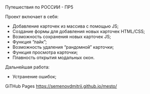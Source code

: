 Путешествия по РОССИИ - ПР5

Проект включает в себя:
-  Добавление карточек из массива с помощью JS;
-  Создание формы для добавления новых карточек HTML/CSS;
-  Возможность сохранения новых карточек JS;
-  Функция “лайк”;
-  Возможность удаления “рандомной” карточки;
-  Функция просмотра карточки;
-  Плавность открытия модальных окон.

Дальнейшая работа:
- Устранение ошибок;

GiTHub Pages
<https://semenovdmitrii.github.io/mesto/>